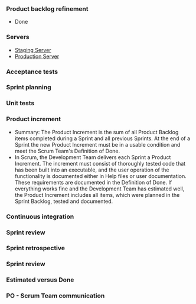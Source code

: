 ### Product backlog refinement 
- Done

### Servers
 - [Staging Server](http://polexorg-stage.herokuapp.com/)
 - [Production Server](http://polexorg-pro.herokuapp.com/)

### Acceptance tests


### Sprint planning


### Unit tests


### Product increment
- Summary: The Product Increment is the sum of all Product Backlog items completed during a Sprint and all previous Sprints. At the end of a Sprint the new Product Increment must be in a usable condition and meet the Scrum Team's Definition of Done.
- In Scrum, the Development Team delivers each Sprint a Product Increment. 
The increment must consist of thoroughly tested code that has been built into an executable, and the user operation of the functionality is documented either in Help files or user documentation. These requirements are documented in the Definition of Done. 
If everything works fine and the Development Team has estimated well, the Product Increment includes all items, which were planned in the Sprint Backlog, tested and documented.

### Continuous integration


### Sprint review


### Sprint retrospective


### Sprint review


### Estimated versus Done


### PO - Scrum Team communication
